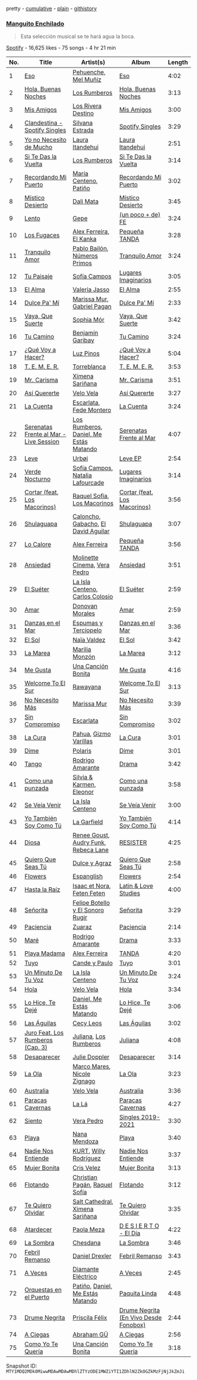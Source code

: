pretty - [cumulative](/playlists/cumulative/37i9dQZF1DXaxwvKaY7HLh.md) - [plain](/playlists/plain/37i9dQZF1DXaxwvKaY7HLh) - [githistory](https://github.githistory.xyz/mackorone/spotify-playlist-archive/blob/main/playlists/plain/37i9dQZF1DXaxwvKaY7HLh)

### [Manguito Enchilado](https://open.spotify.com/playlist/37i9dQZF1DXaxwvKaY7HLh)

> Esta selección musical se te hará agua la boca.

[Spotify](https://open.spotify.com/user/spotify) - 16,625 likes - 75 songs - 4 hr 21 min

| No. | Title | Artist(s) | Album | Length |
|---|---|---|---|---|
| 1 | [Eso](https://open.spotify.com/track/5FBiauPqHLjdm4pZLIEOg2) | [Pehuenche](https://open.spotify.com/artist/7oXCcD0gC5pmtZk0HIxOhk), [Mel Muñiz](https://open.spotify.com/artist/05NEGCiyDYaJtcPiagl46Y) | [Eso](https://open.spotify.com/album/4WV2QblWzbuZhaoI1qeH7W) | 4:02 |
| 2 | [Hola, Buenas Noches](https://open.spotify.com/track/7kRRsr7Wdfru5o7wWjJPUb) | [Los Rumberos](https://open.spotify.com/artist/05k3uSz8dyKtbllIY988Ip) | [Hola, Buenas Noches](https://open.spotify.com/album/37UpKSYkiLfgNAINIxl8YK) | 3:13 |
| 3 | [Mis Amigos](https://open.spotify.com/track/78mspwUpeCM5W1AaA6ffiN) | [Los Rivera Destino](https://open.spotify.com/artist/7LQaY9LGXHzoJY8DvwpSid) | [Mis Amigos](https://open.spotify.com/album/2lftV3fcZKJnVMHXwZyDGg) | 3:00 |
| 4 | [Clandestina \- Spotify Singles](https://open.spotify.com/track/1Oie9uASbo83OrEkZ2whEM) | [Silvana Estrada](https://open.spotify.com/artist/72VywtXEoONiBLNu3ibGI7) | [Spotify Singles](https://open.spotify.com/album/1KFVMgFxBDhf1fprYdbxHl) | 3:29 |
| 5 | [Yo no Necesito de Mucho](https://open.spotify.com/track/6lEr0uF4mJJAODSXfQ6WvR) | [Laura Itandehui](https://open.spotify.com/artist/3uxDXFazxpQa87VTMJAdcK) | [Laura Itandehui](https://open.spotify.com/album/4LS3jrPzt2givh5P1n98Ot) | 2:51 |
| 6 | [Si Te Das la Vuelta](https://open.spotify.com/track/3ESqXAZA4pbDKWOmRnWR5U) | [Los Rumberos](https://open.spotify.com/artist/05k3uSz8dyKtbllIY988Ip) | [Si Te Das la Vuelta](https://open.spotify.com/album/4CK7pcX2ZtTYTpvW1Btc79) | 3:14 |
| 7 | [Recordando Mi Puerto](https://open.spotify.com/track/2MLCWYV9HUg8vRNmOQPfpf) | [María Centeno](https://open.spotify.com/artist/4YJQjp0wW8B5luWzPOcHrG), [Patiño](https://open.spotify.com/artist/4eepaYCA8Byw10I7CuXhgx) | [Recordando Mi Puerto](https://open.spotify.com/album/6noYnYm6asZSpECYCMx6zd) | 3:02 |
| 8 | [Místico Desierto](https://open.spotify.com/track/5AnG5RoXwxs16RlIprIzHA) | [Dali Mata](https://open.spotify.com/artist/5UeFBoZ5aFWt6MtINvwwxL) | [Místico Desierto](https://open.spotify.com/album/4OUAnAu3mmXKsMSD7X0sCa) | 3:45 |
| 9 | [Lento](https://open.spotify.com/track/1qjNi3E0y1RH7kTCK43W26) | [Gepe](https://open.spotify.com/artist/1fHGzTSloWCtrlKfbLNVhM) | [\(un poco + de\) FE](https://open.spotify.com/album/7JwkZdvu1ffUBOrrhuWIuZ) | 3:24 |
| 10 | [Los Fugaces](https://open.spotify.com/track/1xA9Z23LI0asrMZ7JwoyTK) | [Alex Ferreira](https://open.spotify.com/artist/3COVuPWvshbsdm0kdMMTr7), [El Kanka](https://open.spotify.com/artist/4Byu6VBhuMYzcoIUrIyLuL) | [Pequeña TANDA](https://open.spotify.com/album/09LCtK37hO7jgJKZujJnx6) | 3:28 |
| 11 | [Tranquilo Amor](https://open.spotify.com/track/4KaDlUDobi3VDWM3AGOvxa) | [Pablo Bailón](https://open.spotify.com/artist/0P0PTFI2AkaBoVbo7Q90LB), [Números Primos](https://open.spotify.com/artist/0s2Cx0lTelNIvyXMX3GyP7) | [Tranquilo Amor](https://open.spotify.com/album/53aaRXMbxAdcMLK92oFIq8) | 3:24 |
| 12 | [Tu Paisaje](https://open.spotify.com/track/3Bmt4jOf8kcJteJdvtEZNs) | [Sofía Campos](https://open.spotify.com/artist/2CDQX14Dm9L7YAyJKfLOe5) | [Lugares Imaginarios](https://open.spotify.com/album/6rNBDcsHr2MgGzkcDSKenA) | 3:05 |
| 13 | [El Alma](https://open.spotify.com/track/6rr5SobYOQHv1fvGf6CJNS) | [Valeria Jasso](https://open.spotify.com/artist/4JTbF9feswVonYL7fHSVCh) | [El Alma](https://open.spotify.com/album/1xuqb5fCz6MQydTGNsEyCU) | 2:55 |
| 14 | [Dulce Pa' Mí](https://open.spotify.com/track/1NU1H9woXBAeu31yHSrw6u) | [Marissa Mur](https://open.spotify.com/artist/5kt4v3JNtP8svtTI8PDFOT), [Gabriel Pagan](https://open.spotify.com/artist/3InfS9TeNQro4bp9EWtuyP) | [Dulce Pa' Mí](https://open.spotify.com/album/4sb1Sjex902EaMNRHvY5eO) | 2:33 |
| 15 | [Vaya, Que Suerte](https://open.spotify.com/track/5Rk0XtPkWbS0ngEOdCzOtu) | [Sophia Mór](https://open.spotify.com/artist/7Fn5jbfoO278VXDMxgdxdj) | [Vaya, Que Suerte](https://open.spotify.com/album/40EFX3WBUAO3CxDjkYc8J5) | 3:42 |
| 16 | [Tu Camino](https://open.spotify.com/track/6cnZfFmjgUWwkr6zY1JrYC) | [Benjamín Garibay](https://open.spotify.com/artist/0I4IOWXF1ypNMHonQE34dw) | [Tu Camino](https://open.spotify.com/album/4lKFgBY40MaGHiQzyWS1YM) | 3:24 |
| 17 | [¿Qué Voy a Hacer?](https://open.spotify.com/track/39VaE08TKJEJQLYyOBn8hM) | [Luz Pinos](https://open.spotify.com/artist/23D2NCgVNbve7gXb2AjOFM) | [¿Qué Voy a Hacer?](https://open.spotify.com/album/61TbtrFSK00wwyQVKGQ1R4) | 5:04 |
| 18 | [T\. E\. M\. E\. R.](https://open.spotify.com/track/0BA4hhGj03BzVLMv3DYzhU) | [Torreblanca](https://open.spotify.com/artist/5sy13x4wGzkhvLeHr4HPEE) | [T\. E\. M\. E\. R.](https://open.spotify.com/album/1n7EcQLu90H92Uxg94fx78) | 3:53 |
| 19 | [Mr\. Carisma](https://open.spotify.com/track/1hdSsODySd5A7IHDStGjBn) | [Ximena Sariñana](https://open.spotify.com/artist/7plUpXSFcSJUZSiZAoXqr1) | [Mr\. Carisma](https://open.spotify.com/album/7AjCD9Rg4Pv7Fp5SHv3B5n) | 3:51 |
| 20 | [Así Quererte](https://open.spotify.com/track/6R0loMKQKrNks1IJUoBVxj) | [Velo Vela](https://open.spotify.com/artist/6cu1BLrPH1CkWeouSim02K) | [Así Quererte](https://open.spotify.com/album/79eykvhKVzBuco5sbnwvRF) | 3:27 |
| 21 | [La Cuenta](https://open.spotify.com/track/6jCB8QRXVlxOVGjdhUpa7p) | [Escarlata](https://open.spotify.com/artist/6eDMcSQvrGt2zoVFSIwmgZ), [Fede Montero](https://open.spotify.com/artist/1zrYlMgjBImRf7mEzQuTmX) | [La Cuenta](https://open.spotify.com/album/6OIEN0Pg7ekw3kqRmqVgmG) | 3:24 |
| 22 | [Serenatas Frente al Mar \- Live Session](https://open.spotify.com/track/6uDWr7LJU84eDv3QXW6s5Z) | [Los Rumberos](https://open.spotify.com/artist/05k3uSz8dyKtbllIY988Ip), [Daniel, Me Estás Matando](https://open.spotify.com/artist/51yyeVxyvecgePAWXmeLUE) | [Serenatas Frente al Mar](https://open.spotify.com/album/0orDnuphZn4jdwmO3HR9y2) | 4:07 |
| 23 | [Leve](https://open.spotify.com/track/2QzlIYi5Bs9UodXVINbe7v) | [Urbøi](https://open.spotify.com/artist/4THv7qQa82UNW5DTtEqNOy) | [Leve EP](https://open.spotify.com/album/3JLXfqgR8hZ97jkm51lAuh) | 2:54 |
| 24 | [Verde Nocturno](https://open.spotify.com/track/5H94pF1K97qxrx0h7EfPrY) | [Sofía Campos](https://open.spotify.com/artist/2CDQX14Dm9L7YAyJKfLOe5), [Natalia Lafourcade](https://open.spotify.com/artist/1hcdI2N1023RvSwLzTtdsp) | [Lugares Imaginarios](https://open.spotify.com/album/6rNBDcsHr2MgGzkcDSKenA) | 3:14 |
| 25 | [Cortar \(feat\. Los Macorinos\)](https://open.spotify.com/track/4Gua8rNQgqkAzHschn550K) | [Raquel Sofía](https://open.spotify.com/artist/0J9JLJmiTXJFvvyHS3Qzn4), [Los Macorinos](https://open.spotify.com/artist/1ldFRYgmjxDrX27bIe3dWx) | [Cortar \(feat\. Los Macorinos\)](https://open.spotify.com/album/6WFFdFchQjbwWybSICSWFa) | 3:56 |
| 26 | [Shulaguapa](https://open.spotify.com/track/5rIFFt6LclUTS5xIRnA7cR) | [Caloncho](https://open.spotify.com/artist/2z3KntXLyEF5Lvz1kpdBoA), [Gabacho](https://open.spotify.com/artist/45L7xrCulh5DcK2ueYJZKu), [El David Aguilar](https://open.spotify.com/artist/4exC9EVGcJb6F33htBWbkk) | [Shulaguapa](https://open.spotify.com/album/5uXS2XeWDDHbWeB3lfmTzi) | 3:07 |
| 27 | [Lo Calore](https://open.spotify.com/track/32D2o3kZvXFO5M1KcPSNhi) | [Alex Ferreira](https://open.spotify.com/artist/3COVuPWvshbsdm0kdMMTr7) | [Pequeña TANDA](https://open.spotify.com/album/09LCtK37hO7jgJKZujJnx6) | 3:56 |
| 28 | [Ansiedad](https://open.spotify.com/track/7Brmw2DGWUBYKglAHtkkbS) | [Molinette Cinema](https://open.spotify.com/artist/46tDpQqnHEX6mMCJfkE3l7), [Vera Pedro](https://open.spotify.com/artist/2agXYMhipkDXIGmy5C158S) | [Ansiedad](https://open.spotify.com/album/1CiyhiIvV7TMc4mDevtvSK) | 3:51 |
| 29 | [El Suéter](https://open.spotify.com/track/2bdY6ski2FX3zsLYZZGBIw) | [La Isla Centeno](https://open.spotify.com/artist/7EnLmrL4jTZKjeseaZyA0L), [Carlos Colosio](https://open.spotify.com/artist/2kAfu4SJeTLKbvAnjbT2Au) | [El Suéter](https://open.spotify.com/album/3uxziGtlsgvgHtPQJg5CBx) | 2:59 |
| 30 | [Amar](https://open.spotify.com/track/55lkRONUdhDT87IbTuJKXN) | [Donovan Morales](https://open.spotify.com/artist/7tOfNTrIJaAxfedyY5Xyax) | [Amar](https://open.spotify.com/album/2WLYPoynzvRPOPBtdXaPrj) | 2:59 |
| 31 | [Danzas en el Mar](https://open.spotify.com/track/5jMN6VfvoLIckMMR4LkrLt) | [Espumas y Terciopelo](https://open.spotify.com/artist/7cKg7NNt62h4Dq9twH3JOd) | [Danzas en el Mar](https://open.spotify.com/album/0jS2O7cjIDDV5Uh1jdY06V) | 3:36 |
| 32 | [El Sol](https://open.spotify.com/track/0qyQXtTEFr2cjL1p1XUUh9) | [Naïa Valdez](https://open.spotify.com/artist/1WE5kYBn5jgJyzXroKVktA) | [El Sol](https://open.spotify.com/album/016HGaT7lgVYhQLvVvQg1P) | 3:42 |
| 33 | [La Marea](https://open.spotify.com/track/4j0A2PMXd33JklSoFyGvKV) | [Marilia Monzón](https://open.spotify.com/artist/3bch3EeUoah5rDRni92X93) | [La Marea](https://open.spotify.com/album/12IhC2r05joOiX66su3YCo) | 3:12 |
| 34 | [Me Gusta](https://open.spotify.com/track/6qE2cqoOJd1AoSH4gk8qJd) | [Una Canción Bonita](https://open.spotify.com/artist/3hLAnFsw8LnNJ9FDXSCCP7) | [Me Gusta](https://open.spotify.com/album/4i0W5FYGaFYQXgtT5Yl3zF) | 4:16 |
| 35 | [Welcome To El Sur](https://open.spotify.com/track/30A7Z9RwJXLeGNbJ6Z8z51) | [Rawayana](https://open.spotify.com/artist/2AbQwU2cuEGfD465wCXlg2) | [Welcome To El Sur](https://open.spotify.com/album/6jx25hkGArXfUdraixEiZC) | 3:13 |
| 36 | [No Necesito Más](https://open.spotify.com/track/57cgMgigMPJoLD1Mj6VLNu) | [Marissa Mur](https://open.spotify.com/artist/5kt4v3JNtP8svtTI8PDFOT) | [No Necesito Más](https://open.spotify.com/album/2BKdKPVXTHoHb4pXVl4nN0) | 3:39 |
| 37 | [Sin Compromiso](https://open.spotify.com/track/2IEuqijMtqJWrNfa5raZFc) | [Escarlata](https://open.spotify.com/artist/6eDMcSQvrGt2zoVFSIwmgZ) | [Sin Compromiso](https://open.spotify.com/album/0wrgk3LgWKQLD79oqoElpy) | 3:02 |
| 38 | [La Cura](https://open.spotify.com/track/0UVwUs9TMKgee3kvE2uMxC) | [Pahua](https://open.spotify.com/artist/4sZh7ibWAOiuDkEStJxHch), [Gizmo Varillas](https://open.spotify.com/artist/47i4lPow1dIRwOb85AB6lj) | [La Cura](https://open.spotify.com/album/0SMT9ClQIEh49gPEIPH1Nf) | 3:01 |
| 39 | [Dime](https://open.spotify.com/track/3kgBm26rI8faWMTxyzyJF3) | [Polaris](https://open.spotify.com/artist/4f8qDCXvGLNPj783d6PTWS) | [Dime](https://open.spotify.com/album/3Q8Wtw6UB5xLQQ15tb7z9B) | 3:01 |
| 40 | [Tango](https://open.spotify.com/track/2AajW3BeWlJeouC1N80zUU) | [Rodrigo Amarante](https://open.spotify.com/artist/0UOrkpzPED604dKzxgfJqg) | [Drama](https://open.spotify.com/album/3ZTkQB57XYgCuIH8Z09xr3) | 3:42 |
| 41 | [Como una punzada](https://open.spotify.com/track/6PdSmKN53eNLRFkSBsNBg2) | [Silvia & Karmen](https://open.spotify.com/artist/0j9vq9tNfWPsdhl9sKCpEK), [Eleonor](https://open.spotify.com/artist/4hBaD396LwLdZZyFOtm3xW) | [Como una punzada](https://open.spotify.com/album/2raWeYrWXIF4Vgvd9ZLP5Q) | 3:58 |
| 42 | [Se Veía Venir](https://open.spotify.com/track/66beGFF4xXL7U8cwJASEj0) | [La Isla Centeno](https://open.spotify.com/artist/7EnLmrL4jTZKjeseaZyA0L) | [Se Veía Venir](https://open.spotify.com/album/7hWv3HzsI7iGsCnDjo9Ovb) | 3:00 |
| 43 | [Yo También Soy Como Tú](https://open.spotify.com/track/6tLyJVBzBYaARxA7fEpH6e) | [La Garfield](https://open.spotify.com/artist/4MT1vDqEKurI3ctpK6TqLt) | [Yo También Soy Como Tú](https://open.spotify.com/album/7woTg36w3tkk7w6sjRmyJM) | 4:14 |
| 44 | [Diosa](https://open.spotify.com/track/1QFyRYoocji3yLKMsb5W8G) | [Renee Goust](https://open.spotify.com/artist/4eV7xFoCLdPWpOx7LtF52K), [Audry Funk](https://open.spotify.com/artist/7eWbFrseRms5D5quwPDkm2), [Rebeca Lane](https://open.spotify.com/artist/7pTTcZQa4DzCKdoyuiPfsq) | [RESISTER](https://open.spotify.com/album/3HAsb61yBk2TSJNinYSR0f) | 4:25 |
| 45 | [Quiero Que Seas Tú](https://open.spotify.com/track/0qBn4QfRGYx8KKbpYTzbcm) | [Dulce y Agraz](https://open.spotify.com/artist/5cD6bctPV8wtKpO4o8ZtTQ) | [Quiero Que Seas Tú](https://open.spotify.com/album/42SkhzG4LsVSPfpa0nEiZ5) | 2:58 |
| 46 | [Flowers](https://open.spotify.com/track/6gCH48ApMfuvrbtedc1ID3) | [Espanglish](https://open.spotify.com/artist/5wnMB6o7El35W7BNYxKeb1) | [Flowers](https://open.spotify.com/album/2N0sEHS8gQ0Lkc0BEhW4nO) | 2:54 |
| 47 | [Hasta la Raíz](https://open.spotify.com/track/47KRnXQdhZvTdWyQZUTqiG) | [Isaac et Nora](https://open.spotify.com/artist/0RtgAasyC15Sf1DXhtORls), [Feten Feten](https://open.spotify.com/artist/2jA6wEXprTZysvomP2krp8) | [Latin & Love Studies](https://open.spotify.com/album/771YlZnyW3Dhj8n9X4wMWM) | 4:00 |
| 48 | [Señorita](https://open.spotify.com/track/7IOwZ2dsEZCg2NCeX7MCsm) | [Felipe Botello y El Sonoro Rugir](https://open.spotify.com/artist/1IcvjLbT3CPDoGPwpycAvr) | [Señorita](https://open.spotify.com/album/6j6DsW88KYbKSe7qrzJLPE) | 3:29 |
| 49 | [Paciencia](https://open.spotify.com/track/2HvrhLyKM6RSGS15h9Djht) | [Zuaraz](https://open.spotify.com/artist/4TtZLRWNlqoLHQXJLIU8Ch) | [Paciencia](https://open.spotify.com/album/4sU7XUGSTMc5w9lmRq4pcR) | 2:14 |
| 50 | [Maré](https://open.spotify.com/track/3d620Rc8aL3jnmKa9aqa8d) | [Rodrigo Amarante](https://open.spotify.com/artist/0UOrkpzPED604dKzxgfJqg) | [Drama](https://open.spotify.com/album/3ZTkQB57XYgCuIH8Z09xr3) | 3:33 |
| 51 | [Playa Madama](https://open.spotify.com/track/3TaQo8EmSniH13Sp2rt853) | [Alex Ferreira](https://open.spotify.com/artist/3COVuPWvshbsdm0kdMMTr7) | [TANDA](https://open.spotify.com/album/3rXHuciMB3Govs5HUqzCEq) | 4:20 |
| 52 | [Tuyo](https://open.spotify.com/track/1SsXzDNEMxcdQgodjAL1eZ) | [Cande y Paulo](https://open.spotify.com/artist/305J40TcfZv1ntw9RI6dc1) | [Tuyo](https://open.spotify.com/album/3mDDCVW05KfueAZr2GbZFV) | 3:01 |
| 53 | [Un Minuto De Tu Voz](https://open.spotify.com/track/1nJJCb9v2hTzfodVlnpps7) | [La Isla Centeno](https://open.spotify.com/artist/7EnLmrL4jTZKjeseaZyA0L) | [Un Minuto De Tu Voz](https://open.spotify.com/album/6pd64FRFIRc630h5IoJdKq) | 3:24 |
| 54 | [Hola](https://open.spotify.com/track/44AObNRHjsG6s9MeGVjJrM) | [Velo Vela](https://open.spotify.com/artist/6cu1BLrPH1CkWeouSim02K) | [Hola](https://open.spotify.com/album/0m6Zw2QEW2T1urAiv6yUeR) | 3:34 |
| 55 | [Lo Hice, Te Dejé](https://open.spotify.com/track/5HT7sdhkOCFVegIoMOL7yj) | [Daniel, Me Estás Matando](https://open.spotify.com/artist/51yyeVxyvecgePAWXmeLUE) | [Lo Hice, Te Dejé](https://open.spotify.com/album/6iH2QdPCGdGbq1qEXgI8KN) | 3:06 |
| 56 | [Las Águilas](https://open.spotify.com/track/4LNsqgWGv3rXkOhzsBbe1v) | [Cecy Leos](https://open.spotify.com/artist/7Isargq7sZZ8hTbIx9yNsi) | [Las Águilas](https://open.spotify.com/album/363ShldiEBqfCFS9IKiJ12) | 3:02 |
| 57 | [Juro Feat\. Los Rumberos \(Cap\. 3\)](https://open.spotify.com/track/3VDRMczhOxenDb7GPYKy7i) | [Juliana](https://open.spotify.com/artist/5Mc6124m8waYCvdYLyM8CY), [Los Rumberos](https://open.spotify.com/artist/05k3uSz8dyKtbllIY988Ip) | [Juliana](https://open.spotify.com/album/6REdS1fIBEUTa0hkCEFX0x) | 4:08 |
| 58 | [Desaparecer](https://open.spotify.com/track/7lohGFkjyABsdhSLtp2RLU) | [Julie Doppler](https://open.spotify.com/artist/1ObyJAavS8BEXfpz6tX8gQ) | [Desaparecer](https://open.spotify.com/album/5MwAwBvy9zmALI8vGghNcc) | 3:14 |
| 59 | [La Ola](https://open.spotify.com/track/2xi5RFdO9KqA5RFK8TDKGp) | [Marco Mares](https://open.spotify.com/artist/5Eg5ZoZgXAa1Eit48sxoKQ), [Nicole Zignago](https://open.spotify.com/artist/1SflmlTg1rQ6pTBQ1CbWEP) | [La Ola](https://open.spotify.com/album/7w1110HqfVqgHYXKHdfb4v) | 3:23 |
| 60 | [Australia](https://open.spotify.com/track/34WH60sao8l8Fh03jSpVVK) | [Velo Vela](https://open.spotify.com/artist/6cu1BLrPH1CkWeouSim02K) | [Australia](https://open.spotify.com/album/4tpANCD3zGZVyHQloCPWC4) | 3:36 |
| 61 | [Paracas Cavernas](https://open.spotify.com/track/4kZ06aNcvjtr8QkL4cpyLQ) | [La Lá](https://open.spotify.com/artist/7nZ3e67Mo4DLU1RC81KX8H) | [Paracas Cavernas](https://open.spotify.com/album/0MDxJgKoqoR1p1O4YvuenO) | 4:27 |
| 62 | [Siento](https://open.spotify.com/track/00VFW0mnvoFYLVhrhFsk7y) | [Vera Pedro](https://open.spotify.com/artist/2agXYMhipkDXIGmy5C158S) | [Singles 2019\-2021](https://open.spotify.com/album/7gJxGk4pjvEgs9BzLeaRIY) | 3:30 |
| 63 | [Playa](https://open.spotify.com/track/0ZsEM4hPgGx41KmOVy7b6r) | [Nana Mendoza](https://open.spotify.com/artist/0f5pXcaEX3mou3QLNTdVaA) | [Playa](https://open.spotify.com/album/1AfieGQZRwcKHLcDnlWcLy) | 3:40 |
| 64 | [Nadie Nos Entiende](https://open.spotify.com/track/1NBLwD8aj37OfbnkBZuwxc) | [KURT](https://open.spotify.com/artist/4kcnsS1aAB40FMcLD01gmI), [Willy Rodríguez](https://open.spotify.com/artist/4PXThoWa6Eg0a1Cui7KJee) | [Nadie Nos Entiende](https://open.spotify.com/album/2qZ4zsYYzMmThZMXHGc8Ms) | 3:37 |
| 65 | [Mujer Bonita](https://open.spotify.com/track/3WFuo5zjY5KuconAjNUuL7) | [Cris Velez](https://open.spotify.com/artist/5Vw576povsUgOarGPvcmQM) | [Mujer Bonita](https://open.spotify.com/album/4Rj1myG2gFhsd3rjRdZzDT) | 3:13 |
| 66 | [Flotando](https://open.spotify.com/track/3xKDkBzjqWoHuuHLuiUJjY) | [Christian Pagán](https://open.spotify.com/artist/2xdAxBwqgTeQmJs5CZwC4Z), [Raquel Sofía](https://open.spotify.com/artist/0J9JLJmiTXJFvvyHS3Qzn4) | [Flotando](https://open.spotify.com/album/4CyIt0V7u0MOWKRcZTOfAg) | 3:12 |
| 67 | [Te Quiero Olvidar](https://open.spotify.com/track/0ICBEeLdqSaTgZ4AvvWwbe) | [Salt Cathedral](https://open.spotify.com/artist/1HhSYZFNNPTTZuOlSfZUJP), [Ximena Sariñana](https://open.spotify.com/artist/7plUpXSFcSJUZSiZAoXqr1) | [Te Quiero Olvidar](https://open.spotify.com/album/4D0QCzQOyz43DJrItdlexR) | 3:35 |
| 68 | [Atardecer](https://open.spotify.com/track/45XKflPDG1zNJsils53sPl) | [Paola Meza](https://open.spotify.com/artist/5njFdXuFrH8HzkBpoEFHy0) | [D E S I E R T O \- El Día](https://open.spotify.com/album/19Kkq8c60PXIfD7ByFmLK2) | 4:22 |
| 69 | [La Sombra](https://open.spotify.com/track/3monG9SQApxiOwivspTANk) | [Chesdana](https://open.spotify.com/artist/1PobiDleeGFCqJgRVvX9DY) | [La Sombra](https://open.spotify.com/album/1byXfg4uGQecfZKo9AjziF) | 3:46 |
| 70 | [Febril Remanso](https://open.spotify.com/track/1HEYwf5sBT77R4Gys0GCxV) | [Daniel Drexler](https://open.spotify.com/artist/5G1Mvuz6SvPPLgVv9NaJDk) | [Febril Remanso](https://open.spotify.com/album/7iI3cwNpOIQwgPeNac5hKP) | 3:43 |
| 71 | [A Veces](https://open.spotify.com/track/2hEGuvAcZGt6kOh5COiBgF) | [Diamante Eléctrico](https://open.spotify.com/artist/4VAZ6unMJx5upeWn0aFYuo) | [A Veces](https://open.spotify.com/album/6miHXeWD9DWJLrUtgNAf5C) | 2:45 |
| 72 | [Orquestas en el Puerto](https://open.spotify.com/track/3EXFDk3DoJYY1Qj5gC6ZDd) | [Patiño](https://open.spotify.com/artist/4eepaYCA8Byw10I7CuXhgx), [Daniel, Me Estás Matando](https://open.spotify.com/artist/51yyeVxyvecgePAWXmeLUE) | [Paquita Linda](https://open.spotify.com/album/63DUsfHdMz3fL0w1hAO1ct) | 4:48 |
| 73 | [Drume Negrita](https://open.spotify.com/track/5OREHskP2rZtA29N8sC82C) | [Priscila Félix](https://open.spotify.com/artist/4c5q2DE9662sfdf6DNTNbI) | [Drume Negrita \(En Vivo Desde Fonobox\)](https://open.spotify.com/album/6rM2ZPTfVovvLmx21KLllK) | 2:44 |
| 74 | [A Ciegas](https://open.spotify.com/track/4X6hxDP2F92RZgQxkxcucf) | [Abraham GÜ](https://open.spotify.com/artist/1nlD2cwx9JW48o2obtOvVc) | [A Ciegas](https://open.spotify.com/album/6LVOAFTZf3CG2omI3RFnO4) | 2:56 |
| 75 | [Como Yo Te Quería](https://open.spotify.com/track/2Fhj0X9NCGKXDItp003eIh) | [Una Canción Bonita](https://open.spotify.com/artist/3hLAnFsw8LnNJ9FDXSCCP7) | [Como Yo Te Quería](https://open.spotify.com/album/1roZkRMNGE2RBfWQ1WqZsY) | 3:18 |

Snapshot ID: `MTY1MDQ2MDk0MiwwMDAwMDAwMDhlZTYzODE1MWZiYTI1ZDhlN2ZkOGZkMzFjNjJkZmJi`
